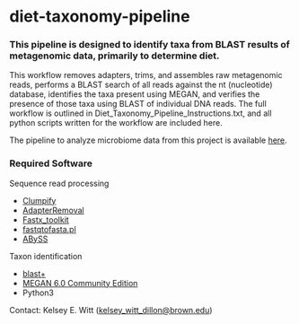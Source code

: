 # diet-taxonomy-pipeline
### This pipeline is designed to identify taxa from BLAST results of metagenomic data, primarily to determine diet.

This workflow removes adapters, trims, and assembles raw metagenomic reads, performs a BLAST search of all reads against the nt (nucleotide) database, identifies the taxa present using MEGAN, and verifies the presence of those taxa using BLAST of individual DNA reads. The full workflow is outlined in Diet_Taxonomy_Pipeline_Instructions.txt, and all python scripts written for the workflow are included here.

The pipeline to analyze microbiome data from this project is available [here](https://github.com/kyarlagadda/paleofecal_microbiome_pipeline/blob/main/README.md).

### Required Software
Sequence read processing
* [Clumpify](https://github.com/BioInfoTools/BBMap/blob/master/sh/clumpify.sh)
* [AdapterRemoval](https://github.com/MikkelSchubert/adapterremoval)
* [Fastx_toolkit](http://hannonlab.cshl.edu/fastx_toolkit/)
* [fastqtofasta.pl](https://github.com/PombertLab/Genomics/blob/master/FASTQtoFASTA.pl)
* [ABySS](https://github.com/bcgsc/abyss)

Taxon identification
* [blast+](https://blast.ncbi.nlm.nih.gov/Blast.cgi?CMD=Web&PAGE_TYPE=BlastDocs&DOC_TYPE=Download)
* [MEGAN 6.0 Community Edition](https://software-ab.informatik.uni-tuebingen.de/download/megan6/welcome.html)
* Python3

Contact: Kelsey E. Witt (kelsey_witt_dillon@brown.edu)
